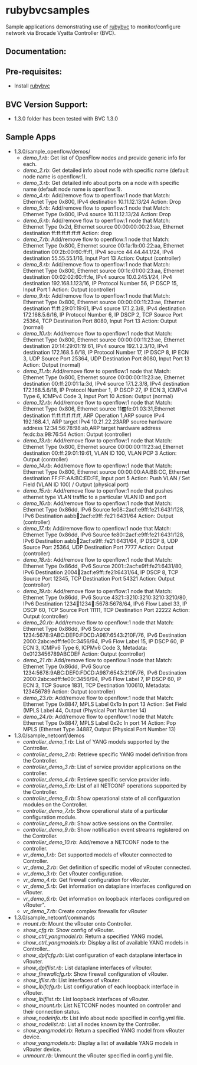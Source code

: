 # rubybvcsamples
Sample applications demonstrating use of [rubybvc](https://github.com/BRCDcomm/rubybvc) to monitor/configure network via Brocade Vyatta Controller (BVC).

## Documentation:

## Pre-requisites:
* Install [rubybvc](https://github.com/BRCDcomm/rubybvc)

## BVC Version Support:
* 1.3.0 folder has been tested with BVC 1.3.0


## Sample Apps

* 1.3.0/sample_openflow/demos/
    * _demo_1.rb_: Get list of OpenFlow nodes and provide generic info for each.
    * _demo_2.rb_: Get detailed info about node with specific name (default node name is openflow:1).
    * _demo_3.rb_: Get detailed info about ports on a node with specific name (default node name is openflow:1).
    * _demo_4.rb_: Add/remove flow to openflow:1 node that Match: Ethernet Type 0x800, IPv4 destination 10.11.12.13/24 Action: Drop
    * _demo_5.rb_: Add/remove flow to openflow:1 node that Match: Ethernet Type 0x800, IPv4 source 10.11.12.13/24 Action: Drop
    * _demo_6.rb_: Add/remove flow to openflow:1 node that Match: Ethernet Type 0x2d, Ethernet source 00:00:00:00:23:ae, Ethernet destination ff:ff:ff:ff:ff:ff Action: drop
    * _demo_7.rb_:  Add/remove flow to openflow:1 node that Match: Ethernet Type 0x800, Ethernet source 00:1a:1b:00:22:aa, Ethernet destination 00:2b:00:60:ff:f1, IPv4 source 44.44.44.1/24, IPv4 destination 55.55.55.1/16, Input Port 13 Action: Output (controller)
    * _demo_8.rb_: Add/remove flow to openflow:1 node that Match: Ethernet Type 0x800, Ethernet source 00:1c:01:00:23:aa, Ethernet destination 00:02:02:60:ff:fe, IPv4 source 10.0.245.1/24, IPv4 destination 192.168.1.123/16, IP Protocol Number 56, IP DSCP 15, Input Port 1 Action: Output (controller)
    * _demo_9.rb_: Add/remove flow to openflow:1 node that Match: Ethernet Type 0x800, Ethernet source 00:00:00:11:23:ae, Ethernet destination ff:ff:29:01:19:61, IPv4 source 17.1.2.3/8, IPv4 destination 172.168.5.6/16, IP Protocol Number 6, IP DSCP 2, TCP Source Port 25364, TCP Destination Port 8080, Input Port 13 Action: Output (normal)
    * _demo_10.rb_: Add/remove flow to openflow:1 node that Match: Ethernet Type 0x800, Ethernet source 00:00:00:11:23:ae, Ethernet destination 20:14:29:01:19:61, IPv4 source 192.1.2.3/10, IPv4 destination 172.168.5.6/18, IP Protocol Number 17, IP DSCP 8, IP ECN 3, UDP Source Port 25364, UDP Destination Port 8080, Input Port 13 Action: Output (normal)
    * _demo_11.rb_: Add/remove flow to openflow:1 node that Match: Ethernet Type 0x800, Ethernet source 00:00:00:11:23:ae, Ethernet destination 00:ff:20:01:1a:3d, IPv4 source 17.1.2.3/8, IPv4 destination 172.168.5.6/18, IP Protocol Number 1, IP DSCP 27, IP ECN 3, ICMPv4 Type 6, ICMPv4 Code 3, Input Port 10 Action: Output (normal)
    * _demo_12.rb_: Add/remove flow to openflow:1 node that Match: Ethernet Type 0x806, Ethernet source 11:ab:fe:01:03:31,Ethernet destination ff:ff:ff:ff:ff:ff, ARP Operation 1,ARP source IPv4 192.168.4.1, ARP target IPv4 10.21.22.23ARP source hardware address 12:34:56:78:98:ab,ARP target hardware address fe:dc:ba:98:76:54 Action: Output (controller)
    * _demo_13.rb_: Add/remove flow to openflow:1 node that Match: Ethernet Type 0x800, Ethernet source 00:00:00:11:23:ad,Ethernet destination 00:ff:29:01:19:61, VLAN ID 100, VLAN PCP 3 Action: Output (controller)
    * _demo_14.rb_: Add/remove flow to openflow:1 node that Match: Ethernet Type 0x800, Ethernet source 00:00:00:AA:BB:CC, Ethernet destination FF:FF:AA:BC:ED:FE, Input port 5 Action: Push VLAN / Set Field (VLAN ID 100) / Output (physical port)
    * _demo_15.rb_: Add/remove flow to openflow:1 node that pushes ethernet type VLAN traffic to a particular VLAN ID and port 
    * _demo_16.rb_: Add/remove flow to openflow:1 node that Match: Ethernet Type 0x86dd, IPv6 Source fe08::2acf:e9ff:fe21:6431/128, IPv6 Destination aabb:1234:2acf:e9ff::fe21:6431/64 Action: Output (controller)
    * _demo_17.rb_: Add/remove flow to openflow:1 node that Match: Ethernet Type 0x86dd, IPv6 Source fe80::2acf:e9ff:fe21:6431/128, IPv6 Destination aabb:1234:2acf:e9ff::fe21:6431/64, IP DSCP 8, UDP Source Port 25364, UDP Destination Port 7777 Action: Output (controller)
    * _demo_18.rb_: Add/remove flow to openflow:1 node that Match: Ethernet Type 0x86dd, IPv6 Source 2001::2acf:e9ff:fe21:6431/80, IPv6 Destination 2004:1234:2acf:e9ff::fe21:6431/64, IP DSCP 8, TCP Source Port 12345, TCP Destination Port 54321 Action: Output (controller)
    * _demo_19.rb_: Add/remove flow to openflow:1 node that Match: Ethernet Type 0x86dd, IPv6 Source 4321::3210:3210:3210:3210/80, IPv6 Destination 1234:1234:1234:1234::5678:5678/64, IPv6 Flow Label 33, IP DSCP 60, TCP Source Port 11111, TCP Destination Port 22222 Action: Output (controller)
    * _demo_20.rb_: Add/remove flow to openflow:1 node that Match: Ethernet Type 0x86dd, IPv6 Source 1234:5678:9ABC:DEF0:FDCD:A987:6543:210F/76, IPv6 Destination 2000:2abc:edff:fe00::3456/94, IPv6 Flow Label 15, IP DSCP 60, IP ECN 3, ICMPv6 Type 6, ICPMv6 Code 3, Metadata: 0x0123456789ABCDEF Action: Output (controller)
    * _demo_21.rb_: Add/remove flow to openflow:1 node that Match: Ethernet Type 0x86dd, IPv6 Source 1234:5678:9ABC:DEF0:FDCD:A987:6543:210F/76, IPv6 Destination 2000:2abc:edff:fe00::3456/94, IPv6 Flow Label 7, IP DSCP 60, IP ECN 3, TCP Source 1831, TCP Destination 100610, Metadata: 123456789 Action: Output (controller)
    * _demo_23.rb_: Add/remove flow to openflow:1 node that Match: Ethernet Type 0x8847, MPLS Label 0x1b In port 13 Action: Set Field (MPLS Label 44, Output (Physical Port Number 14)
    * _demo_24.rb_: Add/remove flow to openflow:1 node that Match: Ethernet Type 0x8847, MPLS Label 0x2c In port 14 Action: Pop MPLS (Ethernet Type 34887, Output (Physical Port Number 13)
* 1.3.0/sample_netconf/demos
    * _controller_demo_1.rb_: List of YANG models supported by the Controller.
    * _controller_demo_2.rb_: Retrieve specific YANG model definition from the Controller.
    * _controller_demo_3.rb_: List of service provider applications on the controller.
    * _controller_demo_4.rb_: Retrieve specific service provider info.
    * _controller_demo_5.rb_: List of all NETCONF operations supported by the Controller.
    * _controller_demo_6.rb_: Show operational state of all configuration modules on the Controller.
    * _controller_demo_7.rb_: Show operational state of a particular configuration module.
    * _controller_demo_8.rb_: Show active sessions on the Controller.
    * _controller_demo_9.rb_: Show notification event streams registered on the Controller.
    * _controller_demo_10.rb_: Add/remove a NETCONF node to the controller.
    * _vr_demo_1.rb_: Get supported models of vRouter connected to Controller.
    * _vr_demo_2.rb_: Get definition of specific model of vRouter connected.
    * _vr_demo_3.rb_: Get vRouter configuration.
    * _vr_demo_4.rb_: Get firewall configuration for vRouter.
    * _vr_demo_5.rb_: Get information on dataplane interfaces configured on vRouter.
    * _vr_demo_6.rb_: Get information on loopback interfaces configured on vRouter".
    * _vr_demo_7.rb_: Create complex firewalls for vRouter
* 1.3.0/sample_netconf/commands
    * _mount.rb_: Mount the vRouter onto Controller.
    * _show_cfg.rb_: Show config of vRouter.
    * _show_ctrl_yangmodel.rb_: Return a specified YANG model.
    * _show_ctrl_yangmodels.rb_: Display a list of available YANG models in Controller..
    * _show_dpifcfg.rb_: List configuration of each dataplane interface in vRouter.
    * _show_dpiflist.rb_: List dataplane interfaces of vRouter.
    * _show_firewallcfg.rb_: Show firewall configuration of vRouter.
    * _show_iflist.rb_: List interfaces of vRouter.
    * _show_lbifcfg.rb_: List configuration of each loopback interface in vRouter.
    * _show_lbiflist.rb_: List loopback interfaces of vRouter.
    * _show_mount.rb_: List NETCONF nodes mounted on controller and their connection status.
    * _show_nodeinfo.rb_: List info about node specified in config.yml file.
    * _show_nodelist.rb_: List all nodes known by the Controller.
    * _show_yangmodel.rb_: Return a specified YANG model from vRouter device.
    * _show_yangmodels.rb_: Display a list of available YANG models in vRouter device.
    * _unmount.rb_: Unmount the vRouter specified in config.yml file.

